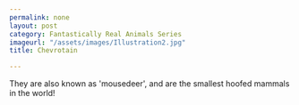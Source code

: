```yaml
---
permalink: none
layout: post
category: Fantastically Real Animals Series
imageurl: "/assets/images/Illustration2.jpg"
title: Chevrotain

---
```


They are also known as 'mousedeer', and are the smallest hoofed mammals in the world!
